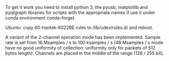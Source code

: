 To get it work you need to install python 3, the pyusb, matplotlib and pyqtgraph libraries for scripts with the appropriate names (I use it under conda environment conda-forge).

Ubuntu: copy 60-hantek-6022BE.rules to /lib/udev/rules.d/ and reboot.

A variant of the 2-channel operation mode has been implemented.
Sample rate is set from 16 Msamples / s to 100 ksamples / s (48 Msamples / s mode have no good uniformity of collection: uniformity only for packets of 512 bytes length).
Channels are placed in the middle of the range (128 / 255 bit).
